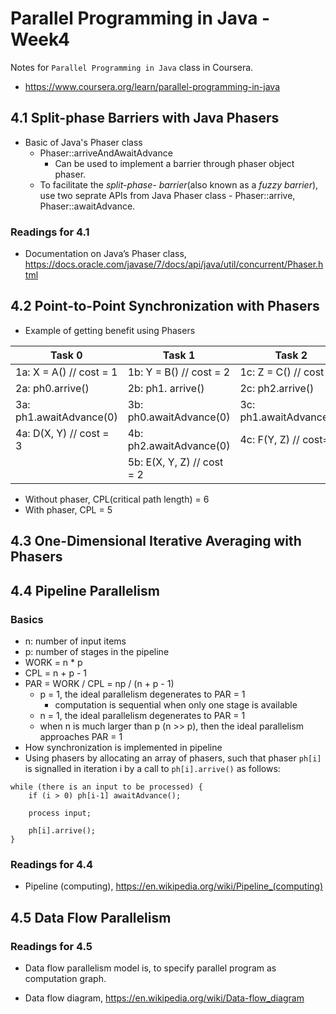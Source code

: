 # Parallel Programming in Java - Week4

Notes for `Parallel Programming in Java` class in Coursera.

- <https://www.coursera.org/learn/parallel-programming-in-java>

## 4.1 Split-phase Barriers with Java Phasers

- Basic of Java's Phaser class
  - Phaser::arriveAndAwaitAdvance
    - Can be used to implement a barrier through phaser object phaser.
  - To facilitate the *split-phase- barrier*(also known as a *fuzzy barrier*), use two seprate APIs from Java Phaser class - Phaser::arrive, Phaser::awaitAdvance.

### Readings for 4.1

- Documentation on Java’s Phaser class, <https://docs.oracle.com/javase/7/docs/api/java/util/concurrent/Phaser.html>

## 4.2 Point-to-Point Synchronization with Phasers

- Example of getting benefit using Phasers

| Task 0                  | Task 1                     | Task 2                  |
| ----------------------- | -------------------------- | ----------------------- |
| 1a: X = A() // cost = 1 | 1b: Y = B() // cost = 2    | 1c: Z = C() // cost = 3 |
| 2a: ph0.arrive()        | 2b: ph1. arrive()          | 2c: ph2.arrive()        |
| 3a: ph1.awaitAdvance(0) | 3b: ph0.awaitAdvance(0)    | 3c: ph1.awaitAdvance(0) |
| 4a: D(X, Y) // cost = 3 | 4b: ph2.awaitAdvance(0)    | 4c: F(Y, Z) // cost= 1  |
|                         | 5b: E(X, Y, Z) // cost = 2 |                         |

- Without phaser, CPL(critical path length) = 6
- With phaser, CPL = 5

## 4.3 One-Dimensional Iterative Averaging with Phasers

## 4.4 Pipeline Parallelism

### Basics

- n: number of input items
- p: number of stages in the pipeline
- WORK = n * p
- CPL = n + p - 1
- PAR = WORK / CPL = np / (n + p - 1)
  - p = 1, the ideal parallelism degenerates to PAR = 1
    - computation is sequential when only one stage is available
  - n = 1, the ideal parallelism degenerates to PAR = 1
  - when n is much larger than p (n >> p), then the ideal parallelism approaches PAR = 1
- How synchronization is implemented in pipeline
- Using phasers by allocating an array of phasers, such that phaser `ph[i]` is signalled in iteration i by a call to `ph[i].arrive()` as follows:

```
while (there is an input to be processed) {
    if (i > 0) ph[i-1] awaitAdvance();

    process input;

    ph[i].arrive();
}
```

### Readings for 4.4

- Pipeline (computing), <https://en.wikipedia.org/wiki/Pipeline_(computing)>

## 4.5 Data Flow Parallelism

### Readings for 4.5

- Data flow parallelism model is, to specify parallel program as computation graph.

- Data flow diagram, <https://en.wikipedia.org/wiki/Data-flow_diagram>